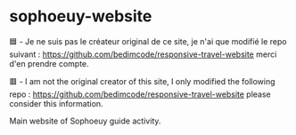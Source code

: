 # sophoeuy-website

🟦 - Je ne suis pas le créateur original de ce site, je n'ai que modifié le repo suivant : https://github.com/bedimcode/responsive-travel-website
merci d'en prendre compte.

🟥 - I am not the original creator of this site, I only modified the following repo : https://github.com/bedimcode/responsive-travel-website
please consider this information.

Main website of Sophoeuy guide activity. 
